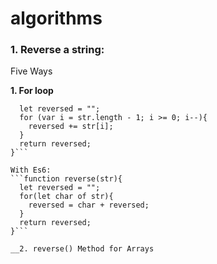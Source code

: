 # algorithms

### 1. Reverse a string:

Five Ways 

__1. For loop__

```function reverse(str){
  let reversed = "";    
  for (var i = str.length - 1; i >= 0; i--){        
    reversed += str[i];
  }    
  return reversed;
}```

With Es6:
```function reverse(str){
  let reversed = "";
  for(let char of str){
    reversed = char + reversed;
  }
  return reversed;
}```

__2. reverse() Method for Arrays


